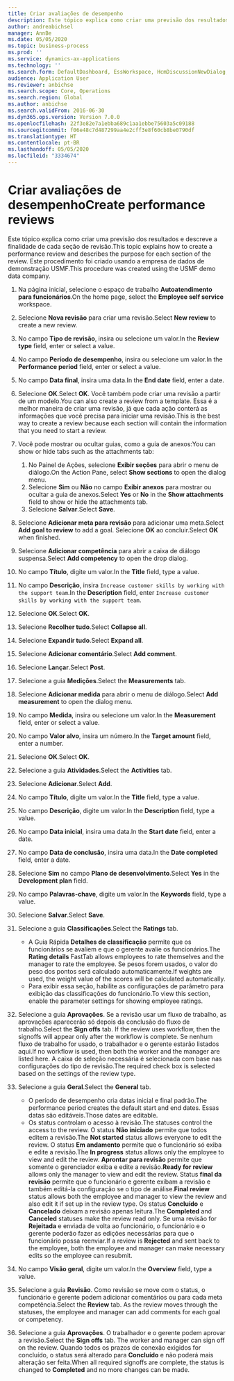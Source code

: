 ```yaml
---
title: Criar avaliações de desempenho
description: Este tópico explica como criar uma previsão dos resultados e descreve a finalidade de cada seção de revisão.
author: andreabichsel
manager: AnnBe
ms.date: 05/05/2020
ms.topic: business-process
ms.prod: ''
ms.service: dynamics-ax-applications
ms.technology: ''
ms.search.form: DefaultDashboard, EssWorkspace, HcmDiscussionNewDialog, HcmDiscussion, HcmDiscussionChangeSettings, HcmDiscussionAddGoalDialog, HcmTopicCreate, HcmMeasurementDetailDialog, HcmPerfJournalAdd
audience: Application User
ms.reviewer: anbichse
ms.search.scope: Core, Operations
ms.search.region: Global
ms.author: anbichse
ms.search.validFrom: 2016-06-30
ms.dyn365.ops.version: Version 7.0.0
ms.openlocfilehash: 22f3e82e7a1ebba689c1aa1ebbe75603a5c09188
ms.sourcegitcommit: f06e48c7d487299aa4e2cff3e8f60cb8be0790df
ms.translationtype: HT
ms.contentlocale: pt-BR
ms.lasthandoff: 05/05/2020
ms.locfileid: "3334674"
---
```

# <a name="create-performance-reviews"></a><span data-ttu-id="bea3b-103">Criar avaliações de desempenho</span><span class="sxs-lookup"><span data-stu-id="bea3b-103">Create performance reviews</span></span>


<span data-ttu-id="bea3b-104">Este tópico explica como criar uma previsão dos resultados e descreve a finalidade de cada seção de revisão.</span><span class="sxs-lookup"><span data-stu-id="bea3b-104">This topic explains how to create a performance review and describes the purpose for each section of the review.</span></span> <span data-ttu-id="bea3b-105">Este procedimento foi criado usando a empresa de dados de demonstração USMF.</span><span class="sxs-lookup"><span data-stu-id="bea3b-105">This procedure was created using the USMF demo data company.</span></span>

1. <span data-ttu-id="bea3b-106">Na página inicial, selecione o espaço de trabalho **Autoatendimento para funcionários**.</span><span class="sxs-lookup"><span data-stu-id="bea3b-106">On the home page, select the **Employee self service** workspace.</span></span>
2. <span data-ttu-id="bea3b-107">Selecione **Nova revisão** para criar uma revisão.</span><span class="sxs-lookup"><span data-stu-id="bea3b-107">Select **New review** to create a new review.</span></span>
3. <span data-ttu-id="bea3b-108">No campo **Tipo de revisão**, insira ou selecione um valor.</span><span class="sxs-lookup"><span data-stu-id="bea3b-108">In the **Review type** field, enter or select a value.</span></span>
4. <span data-ttu-id="bea3b-109">No campo **Período de desempenho**, insira ou selecione um valor.</span><span class="sxs-lookup"><span data-stu-id="bea3b-109">In the **Performance period** field, enter or select a value.</span></span>
5. <span data-ttu-id="bea3b-110">No campo **Data final**, insira uma data.</span><span class="sxs-lookup"><span data-stu-id="bea3b-110">In the **End date** field, enter a date.</span></span>
6. <span data-ttu-id="bea3b-111">Selecione **OK**.</span><span class="sxs-lookup"><span data-stu-id="bea3b-111">Select **OK**.</span></span> <span data-ttu-id="bea3b-112">Você também pode criar uma revisão a partir de um modelo.</span><span class="sxs-lookup"><span data-stu-id="bea3b-112">You can also create a review from a template.</span></span> <span data-ttu-id="bea3b-113">Essa é a melhor maneira de criar uma revisão, já que cada ação conterá as informações que você precisa para iniciar uma revisão.</span><span class="sxs-lookup"><span data-stu-id="bea3b-113">This is the best way to create a review because each section will contain the information that you need to start a review.</span></span>  
7. <span data-ttu-id="bea3b-114">Você pode mostrar ou ocultar guias, como a guia de anexos:</span><span class="sxs-lookup"><span data-stu-id="bea3b-114">You can show or hide tabs such as the attachments tab:</span></span>

    1. <span data-ttu-id="bea3b-115">No Painel de Ações, selecione **Exibir seções** para abrir o menu de diálogo.</span><span class="sxs-lookup"><span data-stu-id="bea3b-115">On the Action Pane, select **Show sections** to open the dialog menu.</span></span>
    1. <span data-ttu-id="bea3b-116">Selecione **Sim** ou **Não** no campo **Exibir anexos** para mostrar ou ocultar a guia de anexos.</span><span class="sxs-lookup"><span data-stu-id="bea3b-116">Select **Yes** or **No** in the **Show attachments** field to show or hide the attachments tab.</span></span>
    1. <span data-ttu-id="bea3b-117">Selecione **Salvar**.</span><span class="sxs-lookup"><span data-stu-id="bea3b-117">Select **Save**.</span></span>

8. <span data-ttu-id="bea3b-118">Selecione **Adicionar meta para revisão** para adicionar uma meta.</span><span class="sxs-lookup"><span data-stu-id="bea3b-118">Select **Add goal to review** to add a goal.</span></span> <span data-ttu-id="bea3b-119">Selecione **OK** ao concluir.</span><span class="sxs-lookup"><span data-stu-id="bea3b-119">Select **OK** when finished.</span></span>
9. <span data-ttu-id="bea3b-120">Selecione **Adicionar competência** para abrir a caixa de diálogo suspensa.</span><span class="sxs-lookup"><span data-stu-id="bea3b-120">Select **Add competency** to open the drop dialog.</span></span>
10. <span data-ttu-id="bea3b-121">No campo **Título**, digite um valor.</span><span class="sxs-lookup"><span data-stu-id="bea3b-121">In the **Title** field, type a value.</span></span>
11. <span data-ttu-id="bea3b-122">No campo **Descrição**, insira `Increase customer skills by working with the support team`.</span><span class="sxs-lookup"><span data-stu-id="bea3b-122">In the **Description** field, enter `Increase customer skills by working with the support team`.</span></span>
12. <span data-ttu-id="bea3b-123">Selecione **OK**.</span><span class="sxs-lookup"><span data-stu-id="bea3b-123">Select **OK**.</span></span>
13. <span data-ttu-id="bea3b-124">Selecione **Recolher tudo**.</span><span class="sxs-lookup"><span data-stu-id="bea3b-124">Select **Collapse all**.</span></span>
14. <span data-ttu-id="bea3b-125">Selecione **Expandir tudo**.</span><span class="sxs-lookup"><span data-stu-id="bea3b-125">Select **Expand all**.</span></span>
15. <span data-ttu-id="bea3b-126">Selecione **Adicionar comentário**.</span><span class="sxs-lookup"><span data-stu-id="bea3b-126">Select **Add comment**.</span></span>
16. <span data-ttu-id="bea3b-127">Selecione **Lançar**.</span><span class="sxs-lookup"><span data-stu-id="bea3b-127">Select **Post**.</span></span>
17. <span data-ttu-id="bea3b-128">Selecione a guia **Medições**.</span><span class="sxs-lookup"><span data-stu-id="bea3b-128">Select the **Measurements** tab.</span></span>
18. <span data-ttu-id="bea3b-129">Selecione **Adicionar medida** para abrir o menu de diálogo.</span><span class="sxs-lookup"><span data-stu-id="bea3b-129">Select **Add measurement** to open the dialog menu.</span></span>
19. <span data-ttu-id="bea3b-130">No campo **Medida**, insira ou selecione um valor.</span><span class="sxs-lookup"><span data-stu-id="bea3b-130">In the **Measurement** field, enter or select a value.</span></span>
26. <span data-ttu-id="bea3b-131">No campo **Valor alvo**, insira um número.</span><span class="sxs-lookup"><span data-stu-id="bea3b-131">In the **Target amount** field, enter a number.</span></span>
20. <span data-ttu-id="bea3b-132">Selecione **OK**.</span><span class="sxs-lookup"><span data-stu-id="bea3b-132">Select **OK**.</span></span>
21. <span data-ttu-id="bea3b-133">Selecione a guia **Atividades**.</span><span class="sxs-lookup"><span data-stu-id="bea3b-133">Select the **Activities** tab.</span></span>
22. <span data-ttu-id="bea3b-134">Selecione **Adicionar**.</span><span class="sxs-lookup"><span data-stu-id="bea3b-134">Select **Add**.</span></span>
23. <span data-ttu-id="bea3b-135">No campo **Título**, digite um valor.</span><span class="sxs-lookup"><span data-stu-id="bea3b-135">In the **Title** field, type a value.</span></span>
24. <span data-ttu-id="bea3b-136">No campo **Descrição**, digite um valor.</span><span class="sxs-lookup"><span data-stu-id="bea3b-136">In the **Description** field, type a value.</span></span>
25. <span data-ttu-id="bea3b-137">No campo **Data inicial**, insira uma data.</span><span class="sxs-lookup"><span data-stu-id="bea3b-137">In the **Start date** field, enter a date.</span></span>
26. <span data-ttu-id="bea3b-138">No campo **Data de conclusão**, insira uma data.</span><span class="sxs-lookup"><span data-stu-id="bea3b-138">In the **Date completed** field, enter a date.</span></span>
27. <span data-ttu-id="bea3b-139">Selecione **Sim** no campo **Plano de desenvolvimento**.</span><span class="sxs-lookup"><span data-stu-id="bea3b-139">Select **Yes** in the **Development plan** field.</span></span>
28. <span data-ttu-id="bea3b-140">No campo **Palavras-chave**, digite um valor.</span><span class="sxs-lookup"><span data-stu-id="bea3b-140">In the **Keywords** field, type a value.</span></span>
29. <span data-ttu-id="bea3b-141">Selecione **Salvar**.</span><span class="sxs-lookup"><span data-stu-id="bea3b-141">Select **Save**.</span></span>
30. <span data-ttu-id="bea3b-142">Selecione a guia **Classificações**.</span><span class="sxs-lookup"><span data-stu-id="bea3b-142">Select the **Ratings** tab.</span></span>  

    - <span data-ttu-id="bea3b-143">A Guia Rápida **Detalhes de classificação** permite que os funcionários se avaliem e que o gerente avalie os funcionários.</span><span class="sxs-lookup"><span data-stu-id="bea3b-143">The **Rating details** FastTab allows employees to rate themselves and the manager to rate the employee.</span></span> <span data-ttu-id="bea3b-144">Se pesos forem usados, o valor do peso dos pontos será calculado automaticamente.</span><span class="sxs-lookup"><span data-stu-id="bea3b-144">If weights are used, the weight value of the scores will be calculated automatically.</span></span>  
    - <span data-ttu-id="bea3b-145">Para exibir essa seção, habilite as configurações de parâmetro para exibição das classificações do funcionário.</span><span class="sxs-lookup"><span data-stu-id="bea3b-145">To view this section, enable the parameter settings for showing employee ratings.</span></span>  

31. <span data-ttu-id="bea3b-146">Selecione a guia **Aprovações**. Se a revisão usar um fluxo de trabalho, as aprovações aparecerão só depois da conclusão do fluxo de trabalho.</span><span class="sxs-lookup"><span data-stu-id="bea3b-146">Select the **Sign offs** tab. If the review uses workflow, then the signoffs will appear only after the workflow is complete.</span></span> <span data-ttu-id="bea3b-147">Se nenhum fluxo de trabalho for usado, o trabalhador e o gerente estarão listados aqui.</span><span class="sxs-lookup"><span data-stu-id="bea3b-147">If no workflow is used, then both the worker and the manager are listed here.</span></span> <span data-ttu-id="bea3b-148">A caixa de seleção necessária é selecionada com base nas configurações do tipo de revisão.</span><span class="sxs-lookup"><span data-stu-id="bea3b-148">The required check box is selected based on the settings of the review type.</span></span>  
32. <span data-ttu-id="bea3b-149">Selecione a guia **Geral**.</span><span class="sxs-lookup"><span data-stu-id="bea3b-149">Select the **General** tab.</span></span>

    - <span data-ttu-id="bea3b-150">O período de desempenho cria datas inicial e final padrão.</span><span class="sxs-lookup"><span data-stu-id="bea3b-150">The performance period creates the default start and end dates.</span></span> <span data-ttu-id="bea3b-151">Essas datas são editáveis.</span><span class="sxs-lookup"><span data-stu-id="bea3b-151">Those dates are editable.</span></span>  
    - <span data-ttu-id="bea3b-152">Os status controlam o acesso à revisão.</span><span class="sxs-lookup"><span data-stu-id="bea3b-152">The statuses control the access to the review.</span></span> <span data-ttu-id="bea3b-153">O status **Não iniciado** permite que todos editem a revisão.</span><span class="sxs-lookup"><span data-stu-id="bea3b-153">The **Not started** status allows everyone to edit the review.</span></span> <span data-ttu-id="bea3b-154">O status **Em andamento** permite que o funcionário só exiba e edite a revisão.</span><span class="sxs-lookup"><span data-stu-id="bea3b-154">The **In progress** status allows only the employee to view and edit the review.</span></span> <span data-ttu-id="bea3b-155">**Aprontar para revisão** permite que somente o gerenciador exiba e edite a revisão.</span><span class="sxs-lookup"><span data-stu-id="bea3b-155">**Ready for review** allows only the manager to view and edit the review.</span></span> <span data-ttu-id="bea3b-156">Status **final da revisão** permite que o funcionário e gerente exibam a revisão e também editá-la configuração se o tipo de análise.</span><span class="sxs-lookup"><span data-stu-id="bea3b-156">**Final review** status allows both the employee and manager to view the review and also edit it if set up in the review type.</span></span> <span data-ttu-id="bea3b-157">Os status **Concluído** e **Cancelado** deixam a revisão apenas leitura.</span><span class="sxs-lookup"><span data-stu-id="bea3b-157">The **Completed** and **Canceled** statuses make the review read only.</span></span> <span data-ttu-id="bea3b-158">Se uma revisão for **Rejeitada** e enviada de volta ao funcionário, o funcionário e o gerente poderão fazer as edições necessárias para que o funcionário possa reenviar.</span><span class="sxs-lookup"><span data-stu-id="bea3b-158">If a review is **Rejected** and sent back to the employee, both the employee and manager can make necessary edits so the employee can resubmit.</span></span>

33. <span data-ttu-id="bea3b-159">No campo **Visão geral**, digite um valor.</span><span class="sxs-lookup"><span data-stu-id="bea3b-159">In the **Overview** field, type a value.</span></span>
34. <span data-ttu-id="bea3b-160">Selecione a guia **Revisão**. Como revisão se move com o status, o funcionário e gerente podem adicionar comentários ou para cada meta competência.</span><span class="sxs-lookup"><span data-stu-id="bea3b-160">Select the **Review** tab. As the review moves through the statuses, the employee and manager can add comments for each goal or competency.</span></span>  
35. <span data-ttu-id="bea3b-161">Selecione a guia **Aprovações**. O trabalhador e o gerente podem aprovar a revisão.</span><span class="sxs-lookup"><span data-stu-id="bea3b-161">Select the **Sign offs** tab. The worker and manager can sign off on the review.</span></span> <span data-ttu-id="bea3b-162">Quando todos os prazos de conexão exigidos for concluído, o status será alterado para **Concluído** e não poderá mais alteração ser feita.</span><span class="sxs-lookup"><span data-stu-id="bea3b-162">When all required signoffs are complete, the status is changed to **Completed** and no more changes can be made.</span></span>  

